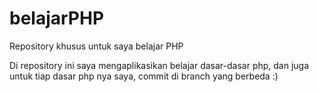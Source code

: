 # belajarPHP
Repository khusus untuk saya belajar PHP

Di repository ini saya mengaplikasikan belajar dasar-dasar php, dan juga untuk tiap dasar php nya saya, commit di branch yang berbeda 
:)

